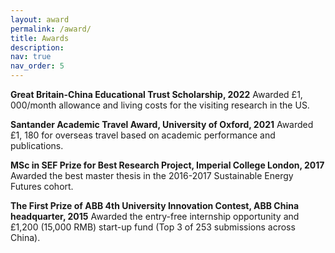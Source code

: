 ```yaml
---
layout: award
permalink: /award/
title: Awards
description: 
nav: true
nav_order: 5
---
```



**Great Britain-China Educational Trust Scholarship, 2022**
Awarded £1, 000/month allowance and living costs for the visiting research in the US.

**Santander Academic Travel Award, University of Oxford, 2021** 
Awarded £1, 180 for overseas travel based on academic performance and publications. 

**MSc in SEF Prize for Best Research Project, Imperial College London, 2017**
Awarded the best master thesis in the 2016-2017 Sustainable Energy Futures cohort. 

**The First Prize of ABB 4th University Innovation Contest, ABB China headquarter, 2015** 
Awarded the entry-free internship opportunity and £1,200 (15,000 RMB) start-up fund (Top 3 of 253 submissions across China). 
